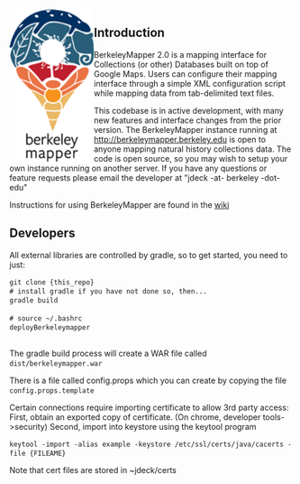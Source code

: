 <img src='https://raw.githubusercontent.com/BNHM/berkeleymapper/master/src/main/webapp/img/logo_medium.png' width='150' align="left">

## Introduction
BerkeleyMapper 2.0 is a mapping interface for Collections (or other) Databases built on top of Google Maps.  Users can configure their mapping interface through a simple XML configuration script while mapping data from tab-delimited text files.

This codebase is in active development, with many new features and interface changes from the prior version.  The BerkeleyMapper instance running at http://berkeleymapper.berkeley.edu is open to anyone mapping natural history collections data.  The code is open source, so you may wish to setup your own instance running on another server. If you have any questions or feature requests please email the developer at "jdeck -at- berkeley -dot- edu"

Instructions for using BerkeleyMapper are found in the <a href='https://github.com/jdeck88/berkeleymapper/wiki'>wiki</a>

## Developers
All external libraries are controlled by gradle, so to get started, you need to just:

```
git clone {this_repo}
# install gradle if you have not done so, then...
gradle build

# source ~/.bashrc
deployBerkeleymapper


```         

The gradle build process will create a WAR file called ```dist/berkeleymapper.war```

There is a file called config.props which you can create by copying the file ```config.props.template```

Certain connections require importing certificate to allow 3rd party access:
First, obtain an exported copy of certificate. (On chrome, developer tools->security)
Second, import into keystore using the keytool program
```
keytool -import -alias example -keystore /etc/ssl/certs/java/cacerts -file {FILEAME}
```
Note that cert files are stored in ~jdeck/certs

